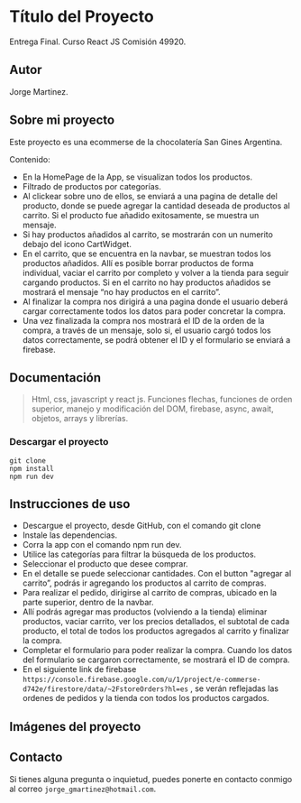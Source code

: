 # Título del Proyecto
Entrega Final. Curso React JS Comisión 49920.


## Autor
Jorge Martinez.

## Sobre mi proyecto
Este proyecto es una ecommerse de la chocolatería San Gines Argentina. 

Contenido:

+ En la HomePage de la App, se visualizan todos los productos.
+ Filtrado de productos por categorías.
+ Al clickear sobre uno de ellos, se enviará a una pagina de detalle del producto, donde se puede agregar la cantidad deseada de productos al carrito. Si el producto fue añadido exitosamente, se muestra un mensaje.
+ Si hay productos añadidos al carrito, se mostrarán con un numerito debajo del icono CartWidget.
+ En el carrito, que se encuentra en la navbar, se muestran todos los productos añadidos. Allí es posible borrar productos de forma individual, vaciar el carrito por completo y volver a la tienda para seguir cargando productos. Si en el carrito no hay productos añadidos se mostrará el mensaje “no hay productos en el carrito”.
+ Al finalizar la compra nos dirigirá a una pagina donde el usuario deberá cargar correctamente todos los datos para poder concretar la compra.
+ Una vez finalizada la compra nos mostrará el ID de la orden de la compra, a través de un mensaje, solo si, el usuario cargó todos los datos correctamente, se podrá obtener el ID y el formulario se enviará a firebase.

## Documentación
> Html, css, javascript y react js. Funciones flechas, funciones de orden superior, manejo y modificación del DOM, firebase, async, await, objetos, arrays y librerías.


### Descargar el proyecto

```
git clone
npm install
npm run dev
```

## Instrucciones de uso
* Descargue el proyecto, desde GitHub, con el comando git clone
* Instale las dependencias.
* Corra la app con el comando npm run dev.
* Utilice las categorías para filtrar la búsqueda de los productos.
* Seleccionar el producto que desee comprar.
* En el detalle se puede seleccionar cantidades. Con el button "agregar al carrito”, podrás ir agregando los productos al carrito de compras.
* Para realizar el pedido, dirigirse al carrito de compras, ubicado en la parte superior, dentro de la navbar.
* Allí podrás agregar mas productos (volviendo a la tienda) eliminar productos, vaciar carrito, ver los precios detallados, el subtotal de cada producto, el total de todos los productos agregados al carrito y finalizar la compra.
* Completar el formulario para poder realizar la compra. Cuando los datos del formulario se cargaron correctamente, se mostrará el ID de compra.
* En el siguiente link de firebase `https://console.firebase.google.com/u/1/project/e-commerse-d742e/firestore/data/~2FstoreOrders?hl=es` , se verán reflejadas las ordenes de pedidos y la tienda con todos los productos cargados.


## Imágenes del proyecto



## Contacto
Si tienes alguna pregunta o inquietud, puedes ponerte en contacto conmigo al correo `jorge_gmartinez@hotmail.com`.

